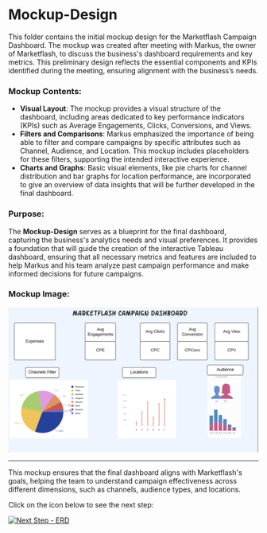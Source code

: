 # Mockup-Design

This folder contains the initial mockup design for the Marketflash Campaign Dashboard. The mockup was created after meeting with Markus, the owner of Marketflash, to discuss the business's dashboard requirements and key metrics. This preliminary design reflects the essential components and KPIs identified during the meeting, ensuring alignment with the business’s needs.

### Mockup Contents:
- **Visual Layout**: The mockup provides a visual structure of the dashboard, including areas dedicated to key performance indicators (KPIs) such as Average Engagements, Clicks, Conversions, and Views.
- **Filters and Comparisons**: Markus emphasized the importance of being able to filter and compare campaigns by specific attributes such as Channel, Audience, and Location. This mockup includes placeholders for these filters, supporting the intended interactive experience.
- **Charts and Graphs**: Basic visual elements, like pie charts for channel distribution and bar graphs for location performance, are incorporated to give an overview of data insights that will be further developed in the final dashboard.

### Purpose:
The **Mockup-Design** serves as a blueprint for the final dashboard, capturing the business's analytics needs and visual preferences. It provides a foundation that will guide the creation of the interactive Tableau dashboard, ensuring that all necessary metrics and features are included to help Markus and his team analyze past campaign performance and make informed decisions for future campaigns.

### Mockup Image:
![MarketFlash Campaign Dashboard Mockup](./Mockup.png)

---

This mockup ensures that the final dashboard aligns with Marketflash's goals, helping the team to understand campaign effectiveness across different dimensions, such as channels, audience types, and locations.

Click on the icon below to see the next step:

[![Next Step - ERD](https://img.icons8.com/ios-filled/50/ffffff/arrow.png)](../SQL)
